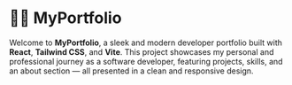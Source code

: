 # 🧑‍💻 MyPortfolio

Welcome to **MyPortfolio**, a sleek and modern developer portfolio built with **React**, **Tailwind CSS**, and **Vite**.
This project showcases my personal and professional journey as a software developer, featuring projects, skills, 
and an about section — all presented in a clean and responsive design.
